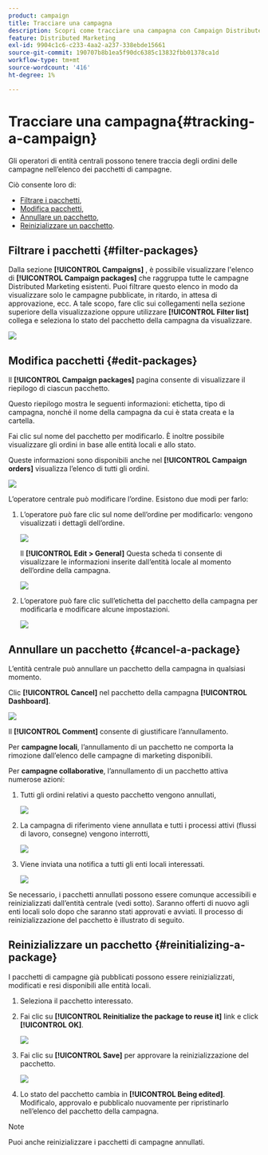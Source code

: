 ```yaml
---
product: campaign
title: Tracciare una campagna
description: Scopri come tracciare una campagna con Campaign Distributed Marketing
feature: Distributed Marketing
exl-id: 9904c1c6-c233-4aa2-a237-338ebde15661
source-git-commit: 190707b8b1ea5f90dc6385c13832fbb01378ca1d
workflow-type: tm+mt
source-wordcount: '416'
ht-degree: 1%

---
```


# Tracciare una campagna{#tracking-a-campaign}



Gli operatori di entità centrali possono tenere traccia degli ordini delle campagne nell’elenco dei pacchetti di campagne.

Ciò consente loro di:

* [Filtrare i pacchetti](#filter-packages),
* [Modifica pacchetti](#edit-packages),
* [Annullare un pacchetto](#cancel-a-package),
* [Reinizializzare un pacchetto](#reinitializing-a-package).

## Filtrare i pacchetti {#filter-packages}

Dalla sezione **[!UICONTROL Campaigns]** , è possibile visualizzare l&#39;elenco di **[!UICONTROL Campaign packages]** che raggruppa tutte le campagne Distributed Marketing esistenti. Puoi filtrare questo elenco in modo da visualizzare solo le campagne pubblicate, in ritardo, in attesa di approvazione, ecc. A tale scopo, fare clic sui collegamenti nella sezione superiore della visualizzazione oppure utilizzare **[!UICONTROL Filter list]** collega e seleziona lo stato del pacchetto della campagna da visualizzare.

![](assets/mkg_dist_catalog_filter.png)

## Modifica pacchetti {#edit-packages}

Il **[!UICONTROL Campaign packages]** pagina consente di visualizzare il riepilogo di ciascun pacchetto.

Questo riepilogo mostra le seguenti informazioni: etichetta, tipo di campagna, nonché il nome della campagna da cui è stata creata e la cartella.

Fai clic sul nome del pacchetto per modificarlo. È inoltre possibile visualizzare gli ordini in base alle entità locali e allo stato.

Queste informazioni sono disponibili anche nel **[!UICONTROL Campaign orders]** visualizza l’elenco di tutti gli ordini.

![](assets/mkg_dist_catalog_op_command_details.png)

L’operatore centrale può modificare l’ordine. Esistono due modi per farlo:

1. L’operatore può fare clic sul nome dell’ordine per modificarlo: vengono visualizzati i dettagli dell’ordine.

   ![](assets/mkg_dist_catalog_op_command_edit1.png)

   Il **[!UICONTROL Edit > General]** Questa scheda ti consente di visualizzare le informazioni inserite dall’entità locale al momento dell’ordine della campagna.

   ![](assets/mkg_dist_catalog_op_command_edit1a.png)

1. L’operatore può fare clic sull’etichetta del pacchetto della campagna per modificarla e modificare alcune impostazioni.

   ![](assets/mkg_dist_catalog_op_command_edit2.png)

## Annullare un pacchetto {#cancel-a-package}

L’entità centrale può annullare un pacchetto della campagna in qualsiasi momento.

Clic **[!UICONTROL Cancel]** nel pacchetto della campagna **[!UICONTROL Dashboard]**.

![](assets/mkg_dist_cancel_op_from_dashboard.png)

Il **[!UICONTROL Comment]** consente di giustificare l’annullamento.

Per **campagne locali**, l’annullamento di un pacchetto ne comporta la rimozione dall’elenco delle campagne di marketing disponibili.

Per **campagne collaborative**, l’annullamento di un pacchetto attiva numerose azioni:

1. Tutti gli ordini relativi a questo pacchetto vengono annullati,

   ![](assets/mkg_dist_mutual_op_cancelled.png)

1. La campagna di riferimento viene annullata e tutti i processi attivi (flussi di lavoro, consegne) vengono interrotti,

   ![](assets/mkg_dist_mutual_op_cancelled1.png)

1. Viene inviata una notifica a tutti gli enti locali interessati.

   ![](assets/mkg_dist_mutual_op_cancelled2.png)

Se necessario, i pacchetti annullati possono essere comunque accessibili e reinizializzati dall’entità centrale (vedi sotto). Saranno offerti di nuovo agli enti locali solo dopo che saranno stati approvati e avviati. Il processo di reinizializzazione del pacchetto è illustrato di seguito.

## Reinizializzare un pacchetto {#reinitializing-a-package}

I pacchetti di campagne già pubblicati possono essere reinizializzati, modificati e resi disponibili alle entità locali.

1. Seleziona il pacchetto interessato.
1. Fai clic su **[!UICONTROL Reinitialize the package to reuse it]** link e click **[!UICONTROL OK]**.

   ![](assets/mkg_dist_mutual_op_reinit.png)

1. Fai clic su **[!UICONTROL Save]** per approvare la reinizializzazione del pacchetto.

   ![](assets/mkg_dist_mutual_op_reinit2.png)

1. Lo stato del pacchetto cambia in **[!UICONTROL Being edited]**. Modificalo, approvalo e pubblicalo nuovamente per ripristinarlo nell’elenco del pacchetto della campagna.

>[!NOTE]
>
>Puoi anche reinizializzare i pacchetti di campagne annullati.
